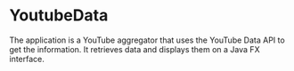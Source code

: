 # YoutubeData

The application is a YouTube aggregator that uses the YouTube Data API to get the information.
It retrieves data and displays them on a Java FX interface.